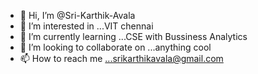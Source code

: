 - 👋 Hi, I’m @Sri-Karthik-Avala
- 👀 I’m interested in ...VIT chennai
- 🌱 I’m currently learning ...CSE with Bussiness Analytics
- 💞️ I’m looking to collaborate on ...anything cool
- 📫 How to reach me ...srikarthikavala@gmail.com

<!---
Sri-Karthik-Avala/Sri-Karthik-Avala is a ✨ special ✨ repository because its `README.md` (this file) appears on your GitHub profile.
You can click the Preview link to take a look at your changes.
--->
